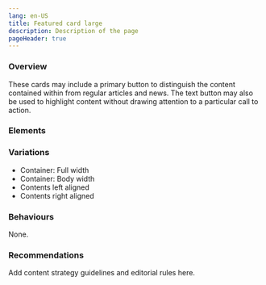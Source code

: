 ```yaml
---
lang: en-US
title: Featured card large
description: Description of the page
pageHeader: true
---
```


### Overview
These cards may include a primary button to distinguish the content contained within from regular articles and news. The text button may also be used to highlight content without drawing attention to a particular call to action.

### Elements
<PreviewImage :image="$withBase('/images/featured-lg.png')" :contents="[{ x: 35, y: 1, title: 'Image', text: 'Featured card lg image' }, {title: 'Video (optional)', text: 'Featured card lg video'}, { x: 30, y: 15, title: 'Title', text: 'Featured card lg title' }, { x: 30, y: 35, title: 'Summary', text: 'Featured card lg summary'}, { x: 2, y: 1, title: 'Date (optional)', text: 'Featured card lg date'}, { x: 15, y: 1, title: 'Entity', text: 'Featured card lg entity'}, { x: 18, y: 80, title: 'Primary Button', text: 'Featured card lg primary button'}, {title: 'Text Button', text: 'Featured card lg text button'} ]">
<template #code>
<CodeGroup>
  <CodeGroupItem title="HTML">

```html
  <div class="card featured-card-inline" :class="classes">
    <div class="row g-0">
        <div class="col-4 col-lg-8">
            <img :src="$withBase('images/cards-sample.png')" alt="">
        </div>
        <div class="col-8 col-lg-4">
            <div class="card-body">
                <h4 class="card-subtitle">Feb 2022 /<span class="text-gray-500">Industry Growth Centres</span></h4>
                <h5 class="card-title">Keeping Australia’s space sector soaring</h5>
                <p class="card-text">The Australian Government is cementing Australia as a leading space nation in the region, with a range of new investments and reforms.</p>
                <div class="link-wrap">
                    <a v-if="!buttonLink" href="#" class="link-icon">Link<span v-html="linkArrowRight"></span></a>
                    <a v-else href="#" class="btn btn-primary">Read more</a>
                </div>
            </div>
        </div>
    </div>
</div>
```

  </CodeGroupItem>
</CodeGroup>
</template>
</PreviewImage>

### Variations
<div>
    <ul>
        <li>Container: Full width</li>
        <li>Container: Body width</li>
        <li>Contents left aligned</li>
        <li>Contents right aligned</li>
    </ul>
</div>

### Behaviours
None.

### Recommendations
Add content strategy guidelines and editorial rules here.
